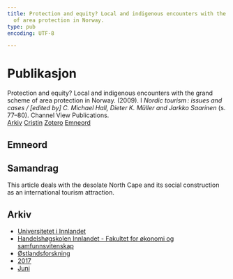 ```yaml
---
title: Protection and equity? Local and indigenous encounters with the grand scheme
  of area protection in Norway.
type: pub
encoding: UTF-8

---
```

<h1>Publikasjon</h1>
<article id="csl-bib-container-GY949Q4C" class="csl-bib-container">
  <div class="csl-bib-body"> <div class="csl-entry">Protection and equity? Local and indigenous encounters with the grand scheme of area protection in Norway. (2009). I <i>Nordic tourism : issues and cases / [edited by] C. Michael Hall, Dieter K. Müller and Jarkko Saarinen</i> (s. 77–80). Channel View Publications.</div> </div>
  <div class="csl-bib-buttons">
    <a href="#taxonomy-article-GY949Q4C" alt="archive" class="csl-bib-button">Arkiv</a>
    <a href="https://app.cristin.no/results/show.jsf?id=1479545" alt="Cristin" class="csl-bib-button">Cristin</a>
    <a href="http://zotero.org/groups/5881554/items/GY949Q4C" alt="Zotero" class="csl-bib-button">Zotero</a>
    <a href="#keywords-article-GY949Q4C" alt="keywords" class="csl-bib-button">Emneord</a>
  </div>
  <div id="csl-bib-meta-container-GY949Q4C"></div>
</article>
<div id="csl-bib-meta-GY949Q4C" class="csl-bib-meta">
  <article id="keywords-article-GY949Q4C" class="keywords-article">
    <h1>Emneord</h1>
    
  </article>
  <article id="abstract-article-GY949Q4C" class="abstract-article">
    <h1>Samandrag</h1>
    This article deals with the desolate North Cape and its social construction as an international tourism attraction.
  </article>
  <article id="taxonomy-article-GY949Q4C" class="taxonomy-article">
    <h1>Arkiv</h1>
    <ul>
      <li><a href="{{< params subfolder >}}nn/archive/?key=3DCRN523">Universitetet i Innlandet</a></li>
      <li><a href="{{< params subfolder >}}nn/archive/?key=DU8Q9LN9">Handelshøgskolen Innlandet - Fakultet for økonomi og samfunnsvitenskap</a></li>
      <li><a href="{{< params subfolder >}}nn/archive/?key=IRYXBU4S">Østlandsforskning</a></li>
      <li><a href="{{< params subfolder >}}nn/archive/?key=7QNIXLIV">2017</a></li>
      <li><a href="{{< params subfolder >}}nn/archive/?key=35L527YE">Juni</a></li>
    </ul>
  </article>
</div>

